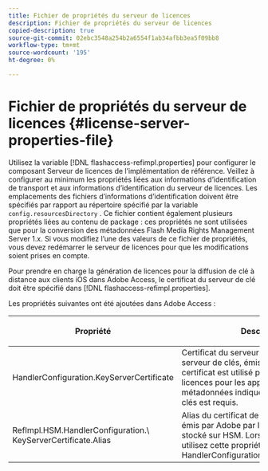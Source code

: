 ```yaml
---
title: Fichier de propriétés du serveur de licences
description: Fichier de propriétés du serveur de licences
copied-description: true
source-git-commit: 02ebc3548a254b2a6554f1ab34afbb3ea5f09bb8
workflow-type: tm+mt
source-wordcount: '195'
ht-degree: 0%

---
```


# Fichier de propriétés du serveur de licences {#license-server-properties-file}

Utilisez la variable [!DNL flashaccess-refimpl.properties] pour configurer le composant Serveur de licences de l’implémentation de référence. Veillez à configurer au minimum les propriétés liées aux informations d’identification de transport et aux informations d’identification du serveur de licences. Les emplacements des fichiers d’informations d’identification doivent être spécifiés par rapport au répertoire spécifié par la variable `config.resourcesDirectory` . Ce fichier contient également plusieurs propriétés liées au contenu de package : ces propriétés ne sont utilisées que pour la conversion des métadonnées Flash Media Rights Management Server 1.x. Si vous modifiez l’une des valeurs de ce fichier de propriétés, vous devez redémarrer le serveur de licences pour que les modifications soient prises en compte.

Pour prendre en charge la génération de licences pour la diffusion de clé à distance aux clients iOS dans Adobe Access, le certificat du serveur de clé doit être spécifié dans [!DNL flashaccess-refimpl.properties].

Les propriétés suivantes ont été ajoutées dans Adobe Access :

<table frame="all" colsep="1" rowsep="1" class="+ topic/table adobe-d/table " id="table_xz2_lwy_n4"> 
 <thead class="- topic/thead "> 
  <tr rowsep="1" class="- topic/row "> 
   <th colname="1" class="- topic/entry entry"> <p class="- topic/p ">Propriété </p> </th> 
   <th colname="2" class="- topic/entry entry"> <p class="- topic/p ">Description </p> </th> 
  </tr> 
 </thead>
 <tbody class="- topic/tbody "> 
  <tr rowsep="1" class="- topic/row "> 
   <td colname="1" class="- topic/entry "><span class="codeph"> HandlerConfiguration.KeyServerCertificate</span> </td> 
   <td colname="2" class="- topic/entry "> Certificat du serveur de licences du serveur de clés, émis par Adobe. Ce certificat est utilisé pour générer des licences pour les appareils iOS, lorsque les métadonnées indiquent qu’un serveur de clés est requis. </td> 
  </tr> 
  <tr rowsep="0" class="- topic/row "> 
   <td colname="1" class="- topic/entry "><span class="codeph"> RefImpl.HSM.HandlerConfiguration.\ KeyServerCertificate.Alias</span> </td> 
   <td colname="2" class="- topic/entry ">Alias du certificat de serveur de licences émis par Adobe par le serveur de clés stocké sur HSM. Lorsque HSM est activé, utilisez cette propriété au lieu de <span class="codeph"> HandlerConfiguration.KeyServerCertificate</span>. </td> 
  </tr> 
 </tbody> 
</table>
